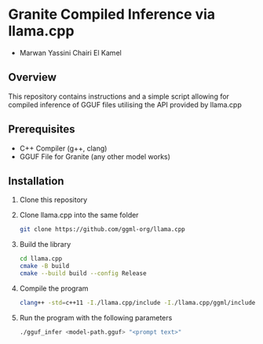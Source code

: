 # Granite Compiled Inference via llama.cpp
 - Marwan Yassini Chairi El Kamel
## Overview
This repository contains instructions and a simple script allowing for compiled inference of GGUF files utilising the API provided by llama.cpp

## Prerequisites
- C++ Compiler (g++, clang)
- GGUF File for Granite (any other model works)

## Installation
1. Clone this repository
   
2. Clone llama.cpp into the same folder
    ```bash
    git clone https://github.com/ggml-org/llama.cpp
    ```

3. Build the library
    ```bash
    cd llama.cpp
    cmake -B build
    cmake --build build --config Release
    ```
4. Compile the program
    ```bash
    clang++ -std=c++11 -I./llama.cpp/include -I./llama.cpp/ggml/include main.cpp ./llama.cpp/build/bin/libllama.dylib -o gguf_infer -pthread -Wl,-rpath,./llama.cpp/build/bin;
    ```

5. Run the program with the following parameters
    ```bash
    ./gguf_infer <model-path.gguf> "<prompt text>"
    ```

